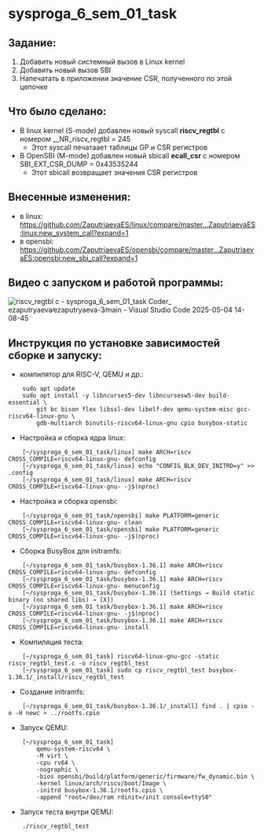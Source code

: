 # sysproga_6_sem_01_task
## Задание: 
  1. Добавить новый системный вызов в Linux kernel
  2. Добавить новый вызов SBI
  3. Напечатать в приложении значение CSR, полученного по этой цепочке

## Что было сделано:
- В linux kernel (S-mode) добавлен новый syscall **riscv_regtbl** с номером __NR_riscv_regtbl = 245
    - Этот syscall печатаает таблицы GP и CSR регистров
- В OpenSBI (M-mode) добавлен новый sbicall **ecall_csr** с номером SBI_EXT_CSR_DUMP = 0x43535244
    - Этот sbicall возвращает значения CSR регистров

## Внесенные изменения:
- в linux: https://github.com/ZaputriaevaES/linux/compare/master...ZaputriaevaES:linux:new_system_call?expand=1
- в opensbi: https://github.com/ZaputriaevaES/opensbi/compare/master...ZaputriaevaES:opensbi:new_sbi_call?expand=1

## Видео с запуском и работой программы:
![riscv_regtbl c - sysproga_6_sem_01_task  Coder_ ezaputryaeva∕ezaputryaeva-3∕main  - Visual Studio Code 2025-05-04 14-08-45](https://github.com/user-attachments/assets/bc66597c-eaea-4a15-9783-7442f9a4c051)

## Инструкция по установке зависимостей сборке и запуску:
  - компилятор для RISC-V, QEMU и др.:
```
	sudo apt update
	sudo apt install -y libncurses5-dev libncursesw5-dev build-essential \
        git bc bison flex libssl-dev libelf-dev qemu-system-misc gcc-riscv64-linux-gnu \
        gdb-multiarch binutils-riscv64-linux-gnu cpio busybox-static
```
  - Настройка и сборка ядра linux:
```
	[~/sysproga_6_sem_01_task/linux] make ARCH=riscv CROSS_COMPILE=riscv64-linux-gnu- defconfig
	[~/sysproga_6_sem_01_task/linux] echo "CONFIG_BLK_DEV_INITRD=y" >> .config
	[~/sysproga_6_sem_01_task/linux] make ARCH=riscv CROSS_COMPILE=riscv64-linux-gnu- -j$(nproc)
```
  - Настройка и сборка opensbi:
```
	[~/sysproga_6_sem_01_task/opensbi] make PLATFORM=generic CROSS_COMPILE=riscv64-linux-gnu- clean 
	[~/sysproga_6_sem_01_task/opensbi] make PLATFORM=generic CROSS_COMPILE=riscv64-linux-gnu- -j$(nproc)
```
  - Сборка BusyBox для initramfs:
```
	[~/sysproga_6_sem_01_task/busybox-1.36.1] make ARCH=riscv CROSS_COMPILE=riscv64-linux-gnu- defconfig
	[~/sysproga_6_sem_01_task/busybox-1.36.1] make ARCH=riscv CROSS_COMPILE=riscv64-linux-gnu- menuconfig
	[~/sysproga_6_sem_01_task/busybox-1.36.1] (Settings → Build static binary (no shared libs) → [X])
	[~/sysproga_6_sem_01_task/busybox-1.36.1] make ARCH=riscv CROSS_COMPILE=riscv64-linux-gnu- -j$(nproc)
	[~/sysproga_6_sem_01_task/busybox-1.36.1] make ARCH=riscv CROSS_COMPILE=riscv64-linux-gnu- install
```
  - Компиляция теста:
```
	[~/sysproga_6_sem_01_task] riscv64-linux-gnu-gcc -static riscv_regtbl_test.c -o riscv_regtbl_test  
	[~/sysproga_6_sem_01_task] sudo cp riscv_regtbl_test busybox-1.36.1/_install/riscv_regtbl_test
```
  - Создание initramfs:
```
	[~/sysproga_6_sem_01_task/busybox-1.36.1/_install] find . | cpio -o -H newc > ../rootfs.cpio
```
  - Запуск QEMU:
```
	[~/sysproga_6_sem_01_task]     
        qemu-system-riscv64 \
        -M virt \
        -cpu rv64 \
        -nographic \
        -bios opensbi/build/platform/generic/firmware/fw_dynamic.bin \
        -kernel linux/arch/riscv/boot/Image \
        -initrd busybox-1.36.1/rootfs.cpio \
        -append "root=/dev/ram rdinit=/init console=ttyS0"
```
  - Запуск теста внутри QEMU:
```
	./riscv_regtbl_test
```
